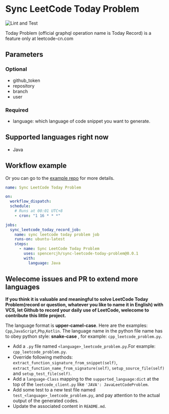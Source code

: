 # Sync LeetCode Today Problem

![Lint and Test](https://github.com/spencercjh/sync-leetcode-today-problem/workflows/Lint%20and%20Test/badge.svg)

Today Problem (official graphql operation name is Today Record) is a feature only at leetcode-cn.com

## Parameters

### Optional

- github_token
- repository
- branch
- user

### Required

- language: which language of code snippet you want to generate.

## Supported languages right now

- Java

## Workflow example

Or you can go to the [example repo](https://github.com/spencercjh/sync-leetcode-today-problem-example) for more details.

```yaml
name: Sync LeetCode Today Problem

on:
  workflow_dispatch:
  schedule:
    # Runs at 00:01 UTC+8
    - cron: "1 16 * * *"

jobs:
  sync_leetcode_today_record_job:
    name: sync leetcode today problem job
    runs-on: ubuntu-latest
    steps:
      - name: Sync LeetCode Today Problem
        uses: spencercjh/sync-leetcode-today-problem@0.0.1
        with:
          language: Java
```

## Welecome issues and PR to extend more languages

**If you think it is valuable and meaningful to solve LeetCode Today Problem(record or question, whatever you like to name it in English) with VCS, let Github to record your daily use of LeetCode, welecome to contribute this little project.**

The language format is **upper-camel-case**. Here are the examples: `Cpp`,`JavaScript`,`Php`,`Kotlin`. The language name in the python file name has to obey python style: **snake-case** , for example: `cpp_leetcode_problem.py`.

- Add a `.py` file named `<language>_leetcode_problem.py`.For example: `cpp_leetcode_problem.py`.
- Override following methods: `extract_function_signature_from_snippet(self)`, `extract_function_name_from_signature(self)`, `setup_source_file(self)` and `setup_test_file(self)`.
- Add a `language-Class` mapping to the `supported_language:dict` at the top of the  `leetcode_client.py` like `'JAVA': JavaLeetCodeProblem`.
- Add some test to a new test file named `test_<language>_leetcode_problem.py`, and pay attention to the actual output
 of the generated codes.
- Update the associated content in `README.md`.
